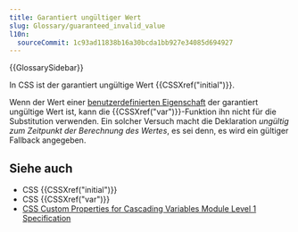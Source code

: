```yaml
---
title: Garantiert ungültiger Wert
slug: Glossary/guaranteed_invalid_value
l10n:
  sourceCommit: 1c93ad11838b16a30bcda1bb927e34085d694927
---
```


{{GlossarySidebar}}

In CSS ist der garantiert ungültige Wert {{CSSXref("initial")}}.

Wenn der Wert einer [benutzerdefinierten Eigenschaft](/de/docs/Web/CSS/--*) der garantiert ungültige Wert ist, kann die {{CSSXref("var")}}-Funktion ihn nicht für die Substitution verwenden. Ein solcher Versuch macht die Deklaration _ungültig zum Zeitpunkt der Berechnung des Wertes_, es sei denn, es wird ein gültiger Fallback angegeben.

## Siehe auch

- CSS {{CSSXref("initial")}}
- CSS {{CSSXref("var")}}
- [CSS Custom Properties for Cascading Variables Module Level 1 Specification](https://www.w3.org/TR/css-variables-1/#guaranteed-invalid)
